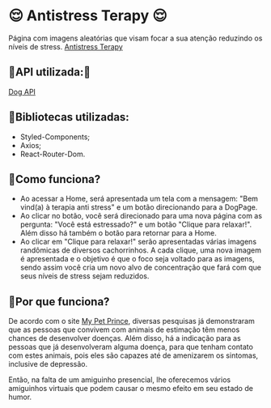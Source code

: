 # 😌 Antistress Terapy 😌

Página com imagens aleatórias que visam focar a sua atenção reduzindo os níveis de stress.
[Antistress Terapy](https://antistressterapy.netlify.app/dogpage)

## 🐩API utilizada:🐩

[Dog API](https://dog.ceo/dog-api/documentation/random)

## 🦴Bibliotecas utilizadas:

- Styled-Components;
- Axios;
- React-Router-Dom.

## 🦴Como funciona?

* Ao acessar a Home, será apresentada um tela com a mensagem: "Bem vind(a) à terapia anti stress" e um botão direcionando para a DogPage.
* Ao clicar no botão, você será direcionado para uma nova página com as pergunta: "Você está estressado?" e um botão "Clique para relaxar!". Além disso há também o botão para retornar para a Home.
* Ao clicar em "Clique para relaxar!" serão apresentadas várias imagens randômicas de diversos cachorrinhos. A cada clique, uma nova imagem é apresentada e o objetivo é que o foco seja voltado para as imagens, sendo assim você cria um novo alvo de concentração que fará com que seus níveis de stress sejam reduzidos.

## 🦴Por que funciona?

De acordo com o site [My Pet Prince](https://mypetprince.com.br/porque-gostamos-tanto-dos-nossos-caes-e-gatos/#:~:text=Uma%20questão%20de%20empatia&text=As%20reações%20de%20um%20grupo,da%20alegria%20e%20da%20felicidade.), diversas pesquisas já demonstraram que as pessoas que convivem com animais de estimação têm menos chances de desenvolver doenças. Além disso, há a indicação para as pessoas que já desenvolveram alguma doença, para que tenham contato com estes animais, pois eles são capazes até de amenizarem os sintomas, inclusive de depressão.

Então, na falta de um amiguinho presencial, lhe oferecemos vários amiguinhos virtuais que podem causar o mesmo efeito em seu estado de humor.
